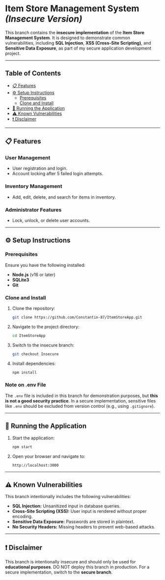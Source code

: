 # **Item Store Management System** _(Insecure Version)_

This branch contains the **insecure implementation** of the **Item Store Management System**. It is designed to demonstrate common vulnerabilities, including **SQL Injection**, **XSS (Cross-Site Scripting)**, and **Sensitive Data Exposure**, as part of my secure application development project.

---

## **Table of Contents**

- [📋 Features](#-features)
- [⚙️ Setup Instructions](#%EF%B8%8F-setup-instructions)
  - [Prerequisites](#prerequisites)
  - [Clone and Install](#clone-and-install)
- [🚀 Running the Application](#-running-the-application)
- [⚠️ Known Vulnerabilities](#️-known-vulnerabilities)
- [❗ Disclaimer](#-disclaimer)

---

## 📋 **Features**

### **User Management**

- User registration and login.
- Account locking after 5 failed login attempts.

### **Inventory Management**

- Add, edit, delete, and search for items in inventory.

### **Administrator Features**

- Lock, unlock, or delete user accounts.

---

## ⚙️ **Setup Instructions**

### **Prerequisites**

Ensure you have the following installed:

- **Node.js** (v16 or later)
- **SQLite3**
- **Git**

### **Clone and Install**

1. Clone the repository:

   ```bash
   git clone https://github.com/Constantin-87/ItemStoreApp.git
   ```

2. Navigate to the project directory:

   ```bash
   cd ItemStoreApp
   ```

3. Switch to the insecure branch:

   ```bash
   git checkout Insecure
   ```

4. Install dependencies:
   ```bash
   npm install
   ```

### **Note on .env File**

The `.env` file is included in this branch for demonstration purposes, but **this is not a good security practice**. In a secure implementation, sensitive files like `.env` should be excluded from version control (e.g., using `.gitignore`).

---

## 🚀 **Running the Application**

1. Start the application:

   ```bash
   npm start
   ```

2. Open your browser and navigate to:
   ```arduino
   http://localhost:3000
   ```

---

## ⚠️ **Known Vulnerabilities**

This branch intentionally includes the following vulnerabilities:

- **SQL Injection:** Unsanitized input in database queries.
- **Cross-Site Scripting (XSS):** User input is rendered without proper encoding.
- **Sensitive Data Exposure:** Passwords are stored in plaintext.
- **No Security Headers:** Missing headers to prevent web-based attacks.

---

## ❗ **Disclaimer**

This branch is intentionally insecure and should only be used for **educational purposes**. DO NOT deploy this branch in production. For a secure implementation, switch to the **secure branch**.
